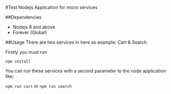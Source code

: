 #Test Nodejs Application for micro services

##Dependencies
* Nodejs 8 and above
* Forever (Global)


##Usage
There are two services in here as example: Cart & Search

Firstly you must run

``npm install``

You can run these services with a second parameter to the node application like;

``npm run cart`` or ``npm run search``  
